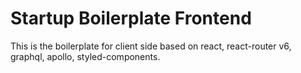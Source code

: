 # Startup Boilerplate Frontend
This is the boilerplate for client side based on react, react-router v6, graphql, apollo, styled-components.
